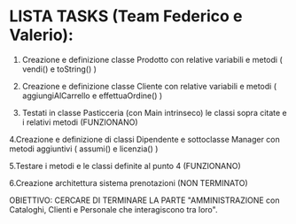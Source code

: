 # LISTA TASKS (Team Federico e Valerio):

1. Creazione e definizione classe Prodotto con relative variabili e metodi ( vendi() e toString() )

2. Creazione e definizione classe Cliente con relative variabili e metodi ( aggiungiAlCarrello e effettuaOrdine() )

3. Testati in classe Pasticceria (con Main intrinseco) le classi sopra citate e i relativi metodi (FUNZIONANO)

4.Creazione e definizione di classi Dipendente e sottoclasse Manager con metodi aggiuntivi ( assumi() e licenzia() )

5.Testare i metodi e le classi definite al punto 4 (FUNZIONANO)

6.Creazione architettura sistema prenotazioni (NON TERMINATO)

OBIETTIVO: CERCARE DI TERMINARE LA PARTE "AMMINISTRAZIONE con Cataloghi, Clienti e Personale che interagiscono tra loro".
